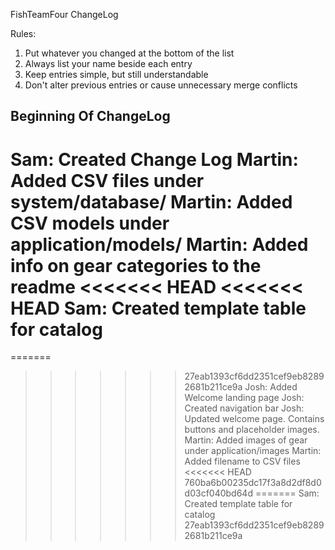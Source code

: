 FishTeamFour ChangeLog

Rules: 
1. Put whatever you changed at the bottom of the list
2. Always list your name beside each entry
3. Keep entries simple, but still understandable
4. Don't alter previous entries or cause unnecessary merge conflicts

Beginning Of ChangeLog
--------------------------------------------------------------------------------
Sam:    Created Change Log
Martin: Added CSV files under system/database/
Martin: Added CSV models under application/models/
Martin: Added info on gear categories to the readme
<<<<<<< HEAD
<<<<<<< HEAD
Sam: Created template table for catalog
=======
=======
>>>>>>> 27eab1393cf6dd2351cef9eb82892681b211ce9a
Josh:   Added Welcome landing page
Josh:   Created navigation bar
Josh:   Updated welcome page. Contains buttons and placeholder images.
Martin: Added images of gear under application/images
Martin: Added filename to CSV files
<<<<<<< HEAD
>>>>>>> 760ba6b00235dc17f3a8d2df8d0d03cf040bd64d
=======
Sam:    Created template table for catalog
>>>>>>> 27eab1393cf6dd2351cef9eb82892681b211ce9a
